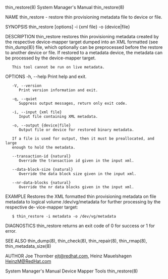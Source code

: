 thin_restore(8)							    System Manager's Manual						       thin_restore(8)

NAME
       thin_restore - restore thin provisioning metadata file to device or file.

SYNOPSIS
       thin_restore [options] -i {xml file} -o {device|file}

DESCRIPTION
       thin_restore  restores  thin provisioning metadata created by the respective device-mapper target dumped into an XML formatted (see thin_dump(8)) file,
       which optionally can be preprocessed before the restore to another device or file. If restored to a metadata device, the metadata can be	 processed  by
       the device-mapper target.

       This tool cannot be run on live metadata.

OPTIONS
       -h, --help
	      Print help and exit.

       -V, --version
	      Print version information and exit.

       -q, --quiet
	      Suppress output messages, return only exit code.

       -i, --input {xml file}
	      Input file containing XML metadata.

       -o, --output {device|file}
	      Output file or device for restored binary metadata.

	   If a file is used for output, then it must be preallocated, and large
	   enough to hold the metadata.

       --transaction-id {natural}
	      Override the transaction id given in the input xml.

       --data-block-size {natural}
	      Override the data block size given in the input xml.

       --nr-data-blocks {natural}
	      Override the nr data blocks given in the input xml.

EXAMPLE
       Restores	 the XML formatted thin provisioning metadata on file metadata to logical volume /dev/vg/metadata for further processing by the respective de‐
       vice-mapper target:

	   $ thin_restore -i metadata -o /dev/vg/metadata

DIAGNOSTICS
       thin_restore returns an exit code of 0 for success or 1 for error.

SEE ALSO
       thin_dump(8), thin_check(8), thin_repair(8), thin_rmap(8), thin_metadata_size(8)

AUTHOR
       Joe Thornber <ejt@redhat.com>, Heinz Mauelshagen <HeinzM@RedHat.com>

System Manager's Manual						      Device Mapper Tools						       thin_restore(8)
